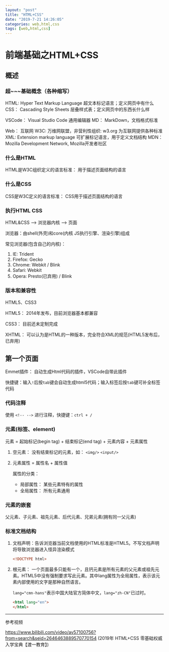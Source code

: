 ```yaml
---
layout: "post"
title: "HTML+CSS"
date: "2019-7-21 14:26:05"
categories: web,html,css
tags: [web,html,css]
---
```


# 前端基础之HTML+CSS

## 概述

### 超~~~基础概念（各种缩写）
HTML: Hyper Text Markup Language 超文本标记语言；定义网页中有什么
CSS： Cascading Style Sheets 层叠样式表；定义网页中的东西长什么样

VSCode： Visual Studio Code 通用编辑器
MD： MarkDown，文档格式标准

Web： 互联网
W3C: 万维网联盟，非营利性组织: w3.org 为互联网提供各种标准
XML: Extension markup language 可扩展标记语言，用于定义文档结构
MDN： Mozilla Development Network, Mozilla开发者社区

### 什么是HTML

HTML是W3C组织定义的语言标准： 用于描述页面结构的语言

### 什么是CSS
CSS是W3C定义的语言标准： CSS用于描述页面结构的语言

### 执行HTML CSS

HTML&CSS --> 浏览器内核 --> 页面

浏览器：由shell(外壳)和core(内核 JS执行引擎、渲染引擎)组成

常见浏览器(包含自己的内核)： 
1. IE: Trident
2. Firefox: Gecko
3. Chrome: Webkit / Blink
4. Safari: Webkit
5. Opera: Presto(已弃用) / Blink

### 版本和兼容性

HTML5、CSS3

HTML5： 2014年发布，目前浏览器基本都兼容

CSS3： 目前还未定制完成

XHTML： 可以认为是HTML的一种版本，完全符合XML的规范(HTML5发布后，已弃用)

## 第一个页面

Emmet插件： 自动生成Html代码的插件，VSCode自带此插件

快捷键：输入`!`后按`tab`键会自动生成html5代码；输入标签后按`tab`键可补全标签代码

### 代码注释

使用 `<!-- -->` 进行注释，快捷键：`ctrl + /`

### 元素(标签、element)

元素 = 起始标记(begin tag) + 结束标记(end tag) + 元素内容 + 元素属性

1. 空元素： 没有结束标记的元素，如： `<img/>` `<input/>`

2. 元素属性 = 属性名 + 属性值

    属性的分类：

    - 局部属性： 某些元素特有的属性
    - 全局属性： 所有元素通用

### 元素的嵌套

父元素、子元素、祖先元素、后代元素、兄弟元素(拥有同一父元素)

### 标准文档结构

1. 文档声明：告诉浏览器当前文档使用的HTML标准是HTML5。不写文档声明将导致浏览器进入怪异渲染模式

    ```html
    <!DOCTYPE html>
    ```

2. 根元素： 一个页面最多只能有一个，且钙元素是所有元素的父元素或祖先元素。HTML5中没有强制要求写此元素。其中lang属性为全局属性，表示该元素内部使用的文字是那种自然语言。

    `lang="cmn-hans"`表示中国大陆官方简体中文，`lang="zh-CN"`已过时。

    ```html
    <html lang="en">
    </html>
    ```


---

参考视频

 https://www.bilibili.com/video/av57100756?from=search&seid=2646463889570770154 (2019年 HTML+CSS 零基础权威入学宝典【渡一教育】)